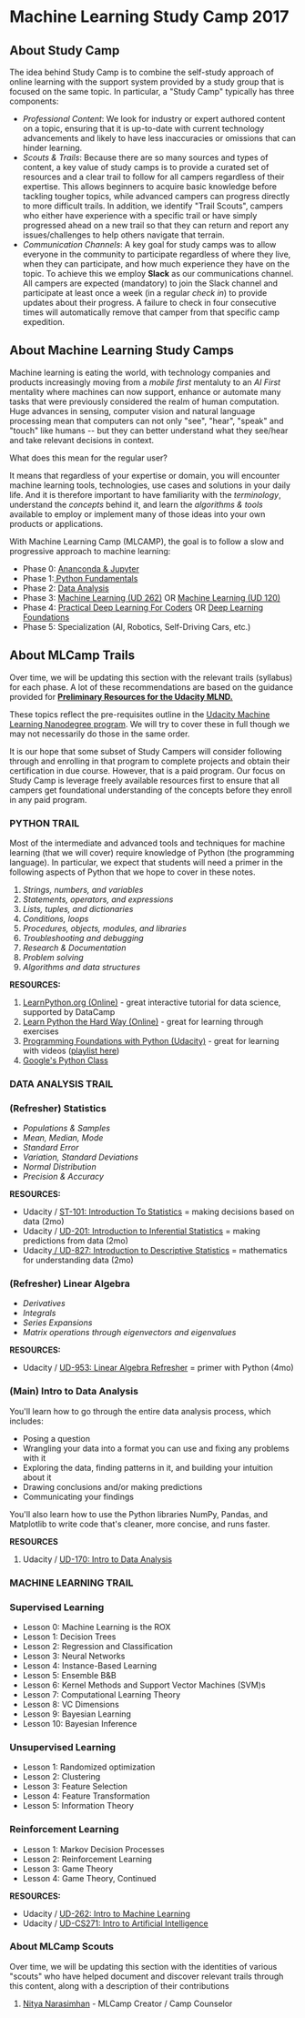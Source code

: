 # Machine Learning Study Camp 2017

## About Study Camp

The idea behind Study Camp is to combine the self-study approach of online learning with the support system provided by a study group that is focused on the same topic. In particular, a "Study Camp" typically has three components:

* _Professional Content_: We look for industry or expert authored content on a topic, ensuring that it is up-to-date with current technology advancements and likely to have less inaccuracies or omissions that can hinder learning.
* _Scouts & Trails_: Because there are so many sources and types of content, a key value of study camps is to provide a curated set of resources and a clear trail to follow for all campers regardless of their expertise. This allows beginners to acquire basic knowledge before tackling tougher topics, while advanced campers can progress directly to more difficult trails. In addition, we identify "Trail Scouts", campers who either have experience with a specific trail or have simply progressed ahead on a new trail so that they can return and report any issues/challenges to help others navigate that terrain.
* _Communication Channels_: A key goal for study camps was to allow everyone in the community to participate regardless of where they live, when they can participate, and how much experience they have on the topic. To achieve this we employ **Slack** as our communications channel. All campers are expected \(mandatory\) to join the Slack channel and participate at least once a week \(in a regular _check in_\) to provide updates about their progress. A failure to check in four consecutive times will automatically remove that camper from that specific camp expedition.

## About Machine Learning Study Camps

Machine learning is eating the world, with technology companies and products increasingly moving from a _mobile first_ mentaluty to an _AI First_ mentality where machines can now support, enhance or automate many tasks that were previously considered the realm of human computation. Huge advances in sensing, computer vision and natural language processing mean that computers can not only "see", "hear", "speak" and "touch" like humans -- but they can better understand what they see/hear and take relevant decisions in context.

What does this mean for the regular user?

It means that regardless of your expertise or domain, you will encounter machine learning tools, technologies, use cases and solutions in your daily life. And it is therefore important to have familiarity with the _terminology_, understand the _concepts_ behind it, and learn the _algorithms & tools_ available to employ or implement many of those ideas into your own products or applications.

With Machine Learning Camp \(MLCAMP\), the goal is to follow a slow and progressive approach to machine learning:

* Phase 0: [Ananconda & Jupyter](https://classroom.udacity.com/courses/ud1111)
* Phase 1:[ Python Fundamentals](https://www.udacity.com/course/programming-foundations-with-python--ud036)
* Phase 2: [Data Analysis](https://www.udacity.com/course/intro-to-data-analysis--ud170)
* Phase 3: [Machine Learning \(UD 262\)](https://www.udacity.com/course/machine-learning--ud262) OR [Machine Learning \(UD 120\)](https://www.udacity.com/course/intro-to-machine-learning--ud120)
* Phase 4: [Practical Deep Learning For Coders](http://course.fast.ai/) OR [Deep Learning Foundations](https://www.youtube.com/playlist?list=PL2-dafEMk2A7YdKv4XfKpfbTH5z6rEEj3)
* Phase 5: Specialization \(AI, Robotics, Self-Driving Cars, etc.\)

## About MLCamp Trails

Over time, we will be updating this section with the relevant trails \(syllabus\) for each phase. A lot of these recommendations are based on the guidance provided for [**Preliminary Resources for the Udacity MLND.**](https://www.udacity.com/wiki/nd009?nocache#!#preliminary-resources)

These topics reflect the pre-requisites outline in the [Udacity Machine Learning Nanodegree program](https://www.udacity.com/course/machine-learning-engineer-nanodegree--nd009). We will try to cover these in full though we may not necessarily do those in the same order.

It is our hope that some subset of Study Campers will consider following through and enrolling in that program to complete projects and obtain their certification in due course. However, that is a paid program. Our focus on Study Camp is leverage freely available resources first to ensure that all campers get foundational understanding of the concepts before they enroll in any paid program.

### 

### PYTHON TRAIL

Most of the intermediate and advanced tools and techniques for machine learning \(that we will cover\) require knowledge of Python \(the programming language\). In particular, we expect that students will need a primer in the following aspects of Python that we hope to cover in these notes.

1. _Strings, numbers, and variables_
2. _Statements, operators, and expressions_
3. _Lists, tuples, and dictionaries_
4. _Conditions, loops_
5. _Procedures, objects, modules, and libraries_
6. _Troubleshooting and debugging_
7. _Research & Documentation_
8. _Problem solving_
9. _Algorithms and data structures_

**RESOURCES:**

1. [LearnPython.org \(Online\)](https://www.gitbook.com/book/study-camp/ml-camp-2017/edit#) - great interactive tutorial for data science, supported by DataCamp
2. [Learn Python the Hard Way \(Online\)](https://learnpythonthehardway.org/book/) - great for learning through exercises
3. [Programming Foundations with Python \(Udacity\)](https://www.udacity.com/course/programming-foundations-with-python--ud036) - great for learning with videos \([playlist here](https://www.youtube.com/watch?v=X0FoelOIZM0&list=PLAwxTw4SYaPnYajEbZvqtcVWQ6XGhvtOW)\)
4. [Google's Python Class](https://developers.google.com/edu/python/)

### 

### DATA ANALYSIS TRAIL

### \(Refresher\) Statistics

* _Populations & Samples_
* _Mean, Median, Mode_
* _Standard Error_
* _Variation, Standard Deviations_
* _Normal Distribution_
* _Precision & Accuracy_

**RESOURCES:**

* Udacity / [ST-101: Introduction To Statistics](https://www.udacity.com/course/intro-to-statistics--st101) = making decisions based on data \(2mo\)
* Udacity / [UD-201: Introduction to Inferential Statistics](https://www.udacity.com/course/intro-to-inferential-statistics--ud201) = making predictions from data \(2mo\)
* Udacity[ / UD-827: Introduction to Descriptive Statistics](https://www.udacity.com/course/intro-to-descriptive-statistics--ud827) = mathematics for understanding data \(2mo\)

### \(Refresher\) Linear Algebra

* _Derivatives_
* _Integrals_
* _Series Expansions_
* _Matrix operations through eigenvectors and eigenvalues_

**RESOURCES:**

* Udacity / [UD-953: Linear Algebra Refresher](https://www.udacity.com/course/linear-algebra-refresher-course--ud953) = primer with Python \(4mo\)

### \(Main\) Intro to Data Analysis

You'll learn how to go through the entire data analysis process, which includes:

* Posing a question
* Wrangling your data into a format you can use and fixing any problems with it
* Exploring the data, finding patterns in it, and building your intuition about it
* Drawing conclusions and/or making predictions
* Communicating your findings

You'll also learn how to use the Python libraries NumPy, Pandas, and Matplotlib to write code that's cleaner, more concise, and runs faster.

**RESOURCES**

1. Udacity / [UD-170: Intro to Data Analysis ](https://www.udacity.com/course/intro-to-data-analysis--ud170)

### 

### 

### MACHINE LEARNING TRAIL

### Supervised Learning

* Lesson 0: Machine Learning is the ROX
* Lesson 1: Decision Trees
* Lesson 2: Regression and Classification
* Lesson 3: Neural Networks
* Lesson 4: Instance-Based Learning
* Lesson 5: Ensemble B&B
* Lesson 6: Kernel Methods and Support Vector Machines \(SVM\)s
* Lesson 7: Computational Learning Theory
* Lesson 8: VC Dimensions
* Lesson 9: Bayesian Learning
* Lesson 10: Bayesian Inference

### Unsupervised Learning

* Lesson 1: Randomized optimization
* Lesson 2: Clustering
* Lesson 3: Feature Selection
* Lesson 4: Feature Transformation
* Lesson 5: Information Theory

### Reinforcement Learning

* Lesson 1: Markov Decision Processes
* Lesson 2: Reinforcement Learning
* Lesson 3: Game Theory
* Lesson 4: Game Theory, Continued

**RESOURCES:**

* Udacity / [UD-262: Intro to Machine Learning](https://www.udacity.com/course/machine-learning--ud262)
* Udacity / [UD-CS271: Intro to Artificial Intelligence](https://www.udacity.com/course/intro-to-artificial-intelligence--cs271)

### About MLCamp Scouts

Over time, we will be updating this section with the identities of various "scouts" who have helped document and discover relevant trails through this content, along with a description of their contributions

1. [Nitya Narasimhan](https://www.github.com/nitya) - MLCamp Creator / Camp Counselor

## 



